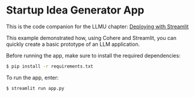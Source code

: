 # Startup Idea Generator App

This is the code companion for the LLMU chapter: [Deploying with Streamlit](https://docs.cohere.com/docs/deploying-with-streamlit) 

This example demonstrated how, using Cohere and Streamlit, you can quickly create a basic prototype of an LLM application.

Before running the app, make sure to install the required dependencies:
```bash
$ pip install -r requirements.txt
```

To run the app, enter:
```bash
$ streamlit run app.py
```